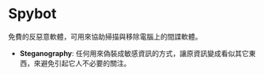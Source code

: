 [Title]: # (Spybot)
[Order]: # (115)

# Spybot

免費的反惡意軟體，可用來協助掃描與移除電腦上的間諜軟體。 

- **Steganography**: 任何用來偽裝成敏感資訊的方式，讓原資訊變成看似其它東西，來避免引起它人不必要的關注。